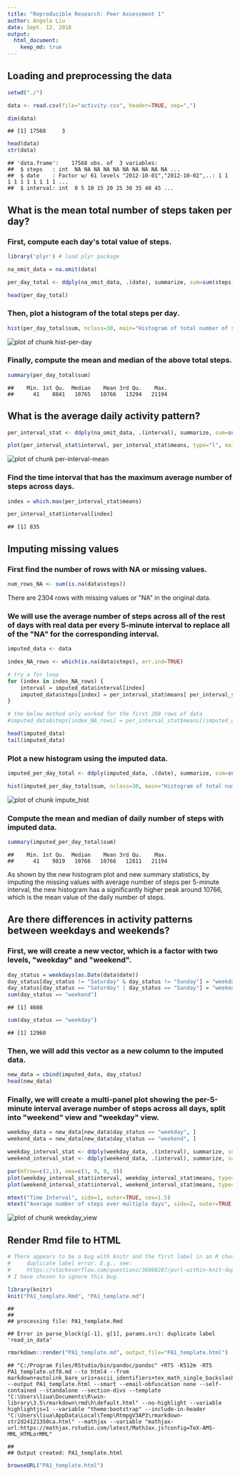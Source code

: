 ```yaml
---
title: "Reproducible Research: Peer Assessment 1"
author: Angela Liu
date: Sept. 12, 2018 
output: 
  html_document:
    keep_md: true
---
```



## Loading and preprocessing the data


```r
setwd("./")

data <- read.csv(file="activity.csv", header=TRUE, sep=",")

dim(data)
```

```
## [1] 17568     3
```

```r
head(data)
str(data)
```

```
## 'data.frame':	17568 obs. of  3 variables:
##  $ steps   : int  NA NA NA NA NA NA NA NA NA NA ...
##  $ date    : Factor w/ 61 levels "2012-10-01","2012-10-02",..: 1 1 1 1 1 1 1 1 1 1 ...
##  $ interval: int  0 5 10 15 20 25 30 35 40 45 ...
```

## What is the mean total number of steps taken per day?

### First, compute each day's total value of steps. 

```r
library('plyr') # load plyr package

na_omit_data = na.omit(data)

per_day_total <- ddply(na_omit_data, .(date), summarize, sum=sum(steps)) 

head(per_day_total)
```

### Then, plot a histogram of the total steps per day. 

```r
hist(per_day_total$sum, nclass=30, main="Histogram of total number of steps per day", xlab="Total number of steps per day", ylab="Count")
```

![plot of chunk hist-per-day](figure/hist-per-day-1.png)

### Finally, compute the mean and median of the above total steps. 

```r
summary(per_day_total$sum) 
```

```
##    Min. 1st Qu.  Median    Mean 3rd Qu.    Max. 
##      41    8841   10765   10766   13294   21194
```


## What is the average daily activity pattern?


```r
per_interval_stat <- ddply(na_omit_data, .(interval), summarize, sum=sum(steps), means=mean(steps)) 

plot(per_interval_stat$interval, per_interval_stat$means, type="l", main="Average number of steps per interval over time", xlab="Time interval in 5-minute", ylab="Average number of steps per interval")
```

![plot of chunk per-interval-mean](figure/per-interval-mean-1.png)


### Find the time interval that has the maximum average number of steps across days. 



```r
index = which.max(per_interval_stat$means)

per_interval_stat$interval[index]
```

```
## [1] 835
```


## Imputing missing values

### First find the number of rows with NA or missing values.  

```r
num_rows_NA <- sum(is.na(data$steps))
```

There are 2304 rows with missing values or "NA" in the original data. 


### We will use the average number of steps across all of the rest of days with real data per every 5-minute interval to replace all of the "NA" for the corresponding interval. 


```r
imputed_data <- data

index_NA_rows <- which(is.na(data$steps), arr.ind=TRUE)

# try a for loop
for (index in index_NA_rows) {
    interval = imputed_data$interval[index]
    imputed_data$steps[index] = per_interval_stat$means[ per_interval_stat$interval == interval ]
}

# the below method only worked for the first 288 rows of data
#imputed_data$steps[index_NA_rows] = per_interval_stat$means[(imputed_data$interval[index_NA_rows] == per_interval_stat$interval)]

head(imputed_data)
tail(imputed_data)
```

### Plot a new histogram using the imputed data. 


```r
imputed_per_day_total <- ddply(imputed_data, .(date), summarize, sum=sum(steps)) 

hist(imputed_per_day_total$sum, nclass=30, main="Histogram of total number of steps per day (Imputed)", xlab="Total number of steps per day", ylab="Count")
```

![plot of chunk impute_hist](figure/impute_hist-1.png)


### Compute the mean and median of daily number of steps with imputed data.  


```r
summary(imputed_per_day_total$sum) 
```

```
##    Min. 1st Qu.  Median    Mean 3rd Qu.    Max. 
##      41    9819   10766   10766   12811   21194
```

As shown by the new histogram plot and new summary statistics, by imputing the missing values with average number of steps per 5-minute interval, the new histogram has a significantly higher peak around 10766, which is the mean value of the daily number of steps.  


## Are there differences in activity patterns between weekdays and weekends?

### First, we will create a new vector, which is a factor with two levels, "weekday" and "weekend". 


```r
day_status = weekdays(as.Date(data$date))
day_status[day_status != "Saturday" & day_status != "Sunday"] = "weekday"
day_status[day_status == "Saturday" | day_status == "Sunday"] = "weekend"
sum(day_status == "weekend")
```

```
## [1] 4608
```

```r
sum(day_status == "weekday")
```

```
## [1] 12960
```


### Then, we will add this vector as a new column to the imputed data.


```r
new_data = cbind(imputed_data, day_status)
head(new_data)
```

### Finally, we will create a multi-panel plot showing the per-5-minute interval average number of steps across all days, split into "weekend" view and "weekday" view. 


```r
weekday_data = new_data[new_data$day_status == "weekday", ]
weekend_data = new_data[new_data$day_status == "weekend", ]

weekday_interval_stat <- ddply(weekday_data, .(interval), summarize, sum=sum(steps), means=mean(steps)) 
weekend_interval_stat <- ddply(weekend_data, .(interval), summarize, sum=sum(steps), means=mean(steps)) 

par(mfrow=c(2,1), oma=c(1, 0, 0, 0))
plot(weekday_interval_stat$interval, weekday_interval_stat$means, type='l', main="weekday", xlab="", ylab="")
plot(weekend_interval_stat$interval, weekend_interval_stat$means, type='l', main="weekend", xlab="", ylab="")

mtext("Time Interval", side=1, outer=TRUE, cex=1.5)
mtext("Average number of steps over multiple days", side=2, outer=TRUE, line=-1, cex=1.5)
```

![plot of chunk weekday_view](figure/weekday_view-1.png)


## Render Rmd file to HTML


```r
# There appears to be a bug with knitr and the first label in an R chunk will get a
#     duplicate label error. E.g., see: 
#     https://stackoverflow.com/questions/36868287/purl-within-knit-duplicate-label-error/49286316
# I have chosen to ignore this bug. 

library(knitr)
knit("PA1_template.Rmd", "PA1_template.md")
```

```
## 
## 
## processing file: PA1_template.Rmd
```

```
## Error in parse_block(g[-1], g[1], params.src): duplicate label 'read_in_data'
```

```r
rmarkdown::render("PA1_template.md", output_file="PA1_template.html")
```

```
## "C:/Program Files/RStudio/bin/pandoc/pandoc" +RTS -K512m -RTS PA1_template.utf8.md --to html4 --from markdown+autolink_bare_uris+ascii_identifiers+tex_math_single_backslash --output PA1_template.html --smart --email-obfuscation none --self-contained --standalone --section-divs --template "C:\Users\liua\Documents\R\win-library\3.5\rmarkdown\rmd\h\default.html" --no-highlight --variable highlightjs=1 --variable "theme:bootstrap" --include-in-header "C:\Users\liua\AppData\Local\Temp\RtmpgV3AP3\rmarkdown-str2d24121350ca.html" --mathjax --variable "mathjax-url:https://mathjax.rstudio.com/latest/MathJax.js?config=TeX-AMS-MML_HTMLorMML"
```

```
## 
## Output created: PA1_template.html
```

```r
browseURL("PA1_template.html")
```

